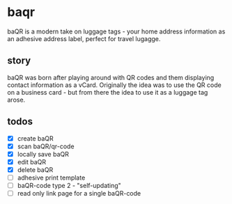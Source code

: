 # baqr
baQR is a modern take on luggage tags - your home address information as an adhesive address label, perfect for travel lugagge.

## story
baQR was born after playing around with QR codes and them displaying contact information as a vCard. Originally the idea was to use the QR code on a business card - but from there the idea to use it as a luggage tag arose.

## todos
- [X] create baQR
- [X] scan baQR/qr-code
- [X] locally save baQR
- [X] edit baQR
- [X] delete baQR
- [ ] adhesive print template
- [ ] baQR-code type 2 - "self-updating"
- [ ] read only link page for a single baQR-code

